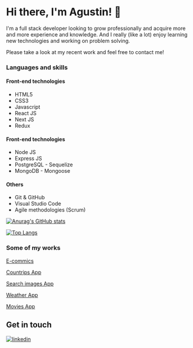 
# Hi there, I'm Agustin! 👋

  
I'm a full stack developer looking to grow professionally and acquire more and more experience and knowledge. And I really (like a lot) enjoy learning new technologies and working on problem solving.


Please take a look at my recent work and feel free to contact me!

### Languages and skills

#### Front-end technologies
- HTML5
- CSS3
- Javascript
- React JS
- Next JS
- Redux

#### Front-end technologies
- Node JS
- Express JS
- PostgreSQL - Sequelize
- MongoDB - Mongoose

#### Others
- Git & GitHub
- Visual Studio Code
- Agile methodologies (Scrum)

[![Anurag's GitHub stats](https://github-readme-stats.vercel.app/api?username=gallegoagustin&count_private=true&show_icons=true)](https://github.com/anuraghazra/github-readme-stats)

[![Top Langs](https://github-readme-stats.vercel.app/api/top-langs/?username=gallegoagustin&layout=compact)](https://github.com/anuraghazra/github-readme-stats)

### Some of my works

[E-commics](https://github.com/JorgeOlaizola/E-Commics)

[Countrips App](https://github.com/gallegoagustin/countries-app)

[Search images App](https://github.com/gallegoagustin/search-images-app)

[Weather App](https://github.com/gallegoagustin/weather-app)

[Movies App](https://github.com/gallegoagustin/movies-app)


## Get in touch
[![linkedin](https://img.shields.io/badge/linkedin-0A66C2?style=for-the-badge&logo=linkedin&logoColor=white)](https://www.linkedin.com/in/agustin-gallego/)

  